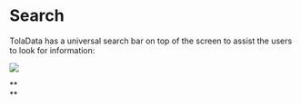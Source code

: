 # Search

TolaData has a universal search bar on top of the screen to assist the users to look for information:



![](https://lh4.googleusercontent.com/XW9iBgoPaCFFj2FIBCBQcQgDLE49SFkDKfuTr2P115YrJz052EdK-33Xwnm3lCvipAlfB1NirD7fhWADNJKK4dLFSvfAhphG0tfVCo5tzP5d8d8zenIjBn2UmZtP1E_CiZjtzsFm)

**  
**




